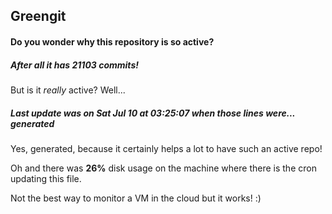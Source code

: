 ## Greengit

#### Do you wonder why this repository is so active?

##### After all it has 21103 commits!

But is it *really* active? Well...

##### Last update was on Sat Jul 10 at 03:25:07 when those lines were... generated

Yes, generated, because it certainly helps a lot to have such an active repo!

Oh and there was **26%** disk usage on the machine
where there is the cron updating this file.

Not the best way to monitor a VM in the cloud but it works! :)
